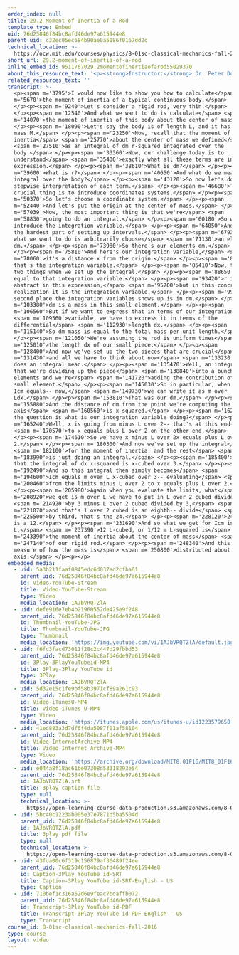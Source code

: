 ```yaml
---
order_index: null
title: 29.2 Moment of Inertia of a Rod
template_type: Embed
uid: 76d25846f84bc8afd46de97a615944e8
parent_uid: c32ec05ec684b90ae0a5086f0167dd2c
technical_location: >-
  https://ocw.mit.edu/courses/physics/8-01sc-classical-mechanics-fall-2016/week-10-rotational-motion/29.2-moment-of-inertia-of-a-rod/29.2-moment-of-inertia-of-a-rod
short_url: 29.2-moment-of-inertia-of-a-rod
inline_embed_id: 9511767029.2momentofinertiaofarod55029370
about_this_resource_text: '<p><strong>Instructor:</strong> Dr. Peter Dourmashkin</p>'
related_resources_text: ''
transcript: >-
  <p><span m='3795'>I would now like to show you how to calculate</span> <span
  m='5670'>the moment of inertia of a typical continuous body.</span>
  </p><p><span m='9240'>Let's consider a rigid rod, very thin.</span>
  </p><p><span m='12540'>And what we want to do is calculate</span> <span
  m='14070'>the moment of inertia of this body about the center of mass.</span>
  </p><p><span m='18090'>Let's say the body is of length L, and it has total
  mass M.</span> </p><p><span m='23250'>Now, recall that the moment of
  inertia</span> <span m='25770'>about the center of mass we defined</span>
  <span m='27510'>as an integral of dm r-squared integrated over the
  body.</span> </p><p><span m='33360'>Now, our challenge today is to
  understand</span> <span m='35400'>exactly what all these terms are in this
  expression.</span> </p><p><span m='38610'>What is dm?</span> </p><p><span
  m='39600'>What is r?</span> </p><p><span m='40650'>And what do we mean by an
  integral over the body?</span> </p><p><span m='43120'>So now let's do a
  stepwise interpretation of each term.</span> </p><p><span m='46680'>The
  crucial thing is to introduce coordinates systems.</span> </p><p><span
  m='50370'>So let's choose a coordinate system.</span> </p><p><span
  m='52440'>And let's put the origin at the center of mass.</span> </p><p><span
  m='57039'>Now, the most important thing is that we're</span> <span
  m='58830'>going to do an integral.</span> </p><p><span m='60180'>So we need to
  introduce the integration variable.</span> </p><p><span m='64050'>And that's
  the hardest part of setting up intervals.</span> </p><p><span m='67930'>So
  what we want to do is arbitrarily choose</span> <span m='71130'>an element
  dm.</span> </p><p><span m='73980'>So there's our elements dm.</span>
  </p><p><span m='75810'>And here's our integration variable,</span> <span
  m='78060'>it's a distance x from the origin.</span> </p><p><span m='81180'>So
  that's the integration variable.</span> </p><p><span m='85410'>Now, there's
  two things when we set up the integral.</span> </p><p><span m='88650'>r is
  equal to that integration variable.</span> </p><p><span m='93420'>r is
  abstract in this expression,</span> <span m='95700'>but in this concrete
  realization it is the integration variable.</span> </p><p><span m='99670'>The
  second place the integration variables shows up is in dm.</span> </p><p><span
  m='103380'>dm is a mass in this small element.</span> </p><p><span
  m='106560'>But if we want to express that in terms of our integration</span>
  <span m='109560'>variable, we have to express it in terms of the
  differential</span> <span m='112930'>length dx.</span> </p><p><span
  m='115140'>So dm mass is equal to the total mass per unit length.</span>
  </p><p><span m='121050'>We're assuming the rod is uniform times</span> <span
  m='125010'>the length dx of our small piece.</span> </p><p><span
  m='128400'>And now we've set up the two pieces that are crucial</span> <span
  m='131430'>and all we have to think about now</span> <span m='133230'>is what
  does an integral mean.</span> </p><p><span m='135470'>Well, an integral means
  that we're dividing up the piece</span> <span m='138840'>into a bunch of small
  elements and we're</span> <span m='141720'>adding the contribution of each
  small element.</span> </p><p><span m='145030'>So in particular, when we write
  Icm equals-- now,</span> <span m='149730'>we can write it as m over
  Ldx.</span> </p><p><span m='153810'>That was our dm.</span> </p><p><span
  m='155880'>And the distance of dm from the point we're computing the
  axis</span> <span m='160560'>is x-squared.</span> </p><p><span m='162520'>Now,
  the question is what is our integration variable doing?</span> </p><p><span
  m='165240'>Well, x is going from minus L over 2-- that's at this end--</span>
  <span m='170570'>to x equals plus L over 2 on the other end.</span>
  </p><p><span m='174610'>So we have x minus L over 2x equals plus L over
  2.</span> </p><p><span m='180300'>And now we've set up the integral</span>
  <span m='182100'>for the moment of inertia, and the rest</span> <span
  m='183990'>is just doing an integral.</span> </p><p><span m='185400'>Recall
  that the integral of dx x-squared is x-cubed over 3.</span> </p><p><span
  m='192490'>And so this integral then simply becomes</span> <span
  m='194600'>Icm equals m over L x-cubed over 3-- evaluating</span> <span
  m='200460'>from the limits minus L over 2 to x equals plus L over 2.</span>
  </p><p><span m='205980'>Again when you evaluate the limits, what</span> <span
  m='208920'>we get is m over L we have to put in L over 2 cubed divided</span>
  <span m='214920'>by 3 minus L over 2 cubed divided by 3,</span> <span
  m='221070'>and that's 1 over 2 cubed is an eighth-- divide</span> <span
  m='225500'>by third, that's the 24.</span> </p><p><span m='228120'>24 minus 24
  is a 12.</span> </p><p><span m='231690'>And so what we get for Icm is m over
  L,</span> <span m='237390'>12 L-cubed, or 1/12 m L-squared is</span> <span
  m='243390'>the moment of inertia about the center of mass</span> <span
  m='247140'>of our rigid rod.</span> </p><p><span m='248340'>And this is a
  measure of how the mass is</span> <span m='250800'>distributed about this
  axis.</span> </p><p></p>
embedded_media:
  - uid: 5a3b211faaf0845edc6d037ad2cfba61
    parent_uid: 76d25846f84bc8afd46de97a615944e8
    id: Video-YouTube-Stream
    title: Video-YouTube-Stream
    type: Video
    media_location: 1AJbVRQTZlA
  - uid: defe916e7eb4b21960552de425e9f248
    parent_uid: 76d25846f84bc8afd46de97a615944e8
    id: Thumbnail-YouTube-JPG
    title: Thumbnail-YouTube-JPG
    type: Thumbnail
    media_location: 'https://img.youtube.com/vi/1AJbVRQTZlA/default.jpg'
  - uid: f6fc3facd73011f28c2c447d29fbbd53
    parent_uid: 76d25846f84bc8afd46de97a615944e8
    id: 3Play-3PlayYouTubeid-MP4
    title: 3Play-3Play YouTube id
    type: 3Play
    media_location: 1AJbVRQTZlA
  - uid: 5d32e15c1fe9bf58b3971cf89a261c93
    parent_uid: 76d25846f84bc8afd46de97a615944e8
    id: Video-iTunesU-MP4
    title: Video-iTunes U-MP4
    type: Video
    media_location: 'https://itunes.apple.com/us/itunes-u/id1223579658'
  - uid: 41ed883a3d7df6f4da5087f01af58104
    parent_uid: 76d25846f84bc8afd46de97a615944e8
    id: Video-InternetArchive-MP4
    title: Video-Internet Archive-MP4
    type: Video
    media_location: 'https://archive.org/download/MIT8.01F16/MIT8_01F16_L29v02_360p.mp4'
  - uid: e044a8f18ac61be07308d53318293e54
    parent_uid: 76d25846f84bc8afd46de97a615944e8
    id: 1AJbVRQTZlA.srt
    title: 3play caption file
    type: null
    technical_location: >-
      https://open-learning-course-data-production.s3.amazonaws.com/8-01sc-classical-mechanics-fall-2016/e044a8f18ac61be07308d53318293e54_1AJbVRQTZlA.srt
  - uid: 5bc40c1223ab005e37e7871d5ba5504d
    parent_uid: 76d25846f84bc8afd46de97a615944e8
    id: 1AJbVRQTZlA.pdf
    title: 3play pdf file
    type: null
    technical_location: >-
      https://open-learning-course-data-production.s3.amazonaws.com/8-01sc-classical-mechanics-fall-2016/5bc40c1223ab005e37e7871d5ba5504d_1AJbVRQTZlA.pdf
  - uid: 43fda00c6f319c156879af36489f24ee
    parent_uid: 76d25846f84bc8afd46de97a615944e8
    id: Caption-3Play YouTube id-SRT
    title: Caption-3Play YouTube id-SRT-English - US
    type: Caption
  - uid: 710bef1c316a52d6e9feac7bdaffb072
    parent_uid: 76d25846f84bc8afd46de97a615944e8
    id: Transcript-3Play YouTube id-PDF
    title: Transcript-3Play YouTube id-PDF-English - US
    type: Transcript
course_id: 8-01sc-classical-mechanics-fall-2016
type: course
layout: video
---
```

